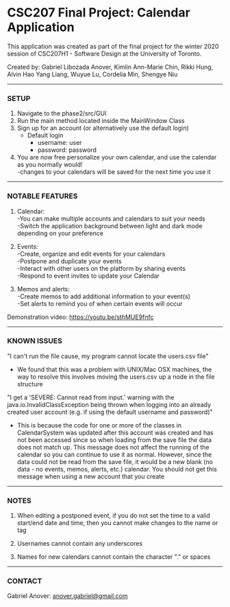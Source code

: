 # CSC207 Final Project: Calendar Application

This application was created as part of the final project for the winter 2020 session of CSC207H1 - Software Design at
the University of Toronto. 

Created by: Gabriel Libozada Anover, Kimlin Ann-Marie Chin, Rikki Hung, Alvin Hao Yang Liang, Wuyue Lu, Cordelia Min, Shengye Niu

---------------------------------------------------
### SETUP

1. Navigate to the phase2/src/GUI
2. Run the main method located inside the MainWindow Class
3. Sign up for an account (or alternatively use the default login)  
    - Default login
        - username: user 
        - password: password  
4. You are now free personalize your own calendar, and use the calendar as you normally would!  
    -changes to your calendars will be saved for the next time you use it

---------------------------------------------------
### NOTABLE FEATURES

1. Calendar:  
    -You can make multiple accounts and calendars to suit your needs  
    -Switch the application background between light and dark mode depending on your preference  
    
2. Events:  
    -Create, organize and edit events for your calendars  
    -Postpone and duplicate your events   
    -Interact with other users on the platform by sharing events   
    -Respond to event invites to update your Calendar  
    
3. Memos and alerts:  
    -Create memos to add additional information to your event(s)  
    -Set alerts to remind you of when certain events will occur  

Demonstration video: https://youtu.be/sthMUE9fnfc
    
---------------------------------------------------
### KNOWN ISSUES

"I can't run the file cause, my program cannot locate the users.csv file"
- We found that this was a problem with UNIX/Mac OSX machines, the way to resolve this
    involves moving the users.csv up a node in the file structure
    
"I get a 'SEVERE: Cannot read from input.' warning with the java.io.InvalidClassException being 
thrown when logging into an already created user account (e.g. if using the default username and password)"
- This is because the code for one or more of the classes in CalendarSystem was updated after 
this account was created and has not been accessed since so when loading from the save file the 
data does not match up. This message does not affect the running of the calendar so you can continue 
to use it as normal. However, since the data could not be read from the save file, it would be a 
new blank (no data - no events, memos, alerts, etc.) calendar. You should not get this message when using 
a new account that you create
    
---------------------------------------------------
### NOTES

1. When editing a postponed event, if you do not set the time to a valid start/end date and time,
then you cannot make changes to the name or tag

2. Usernames cannot contain any underscores

3. Names for new calendars cannot contain the character "." or spaces

---------------------------------------------------
### CONTACT

Gabriel Anover: anover.gabriel@gmail.com

